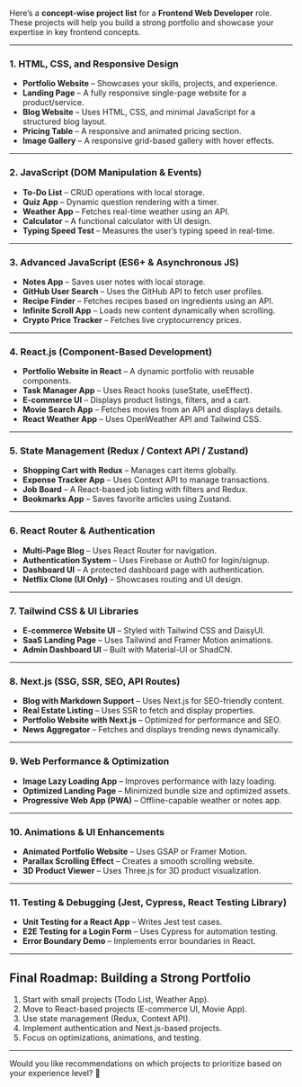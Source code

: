Here’s a **concept-wise project list** for a **Frontend Web Developer** role. These projects will help you build a strong portfolio and showcase your expertise in key frontend concepts.  

---

### **1. HTML, CSS, and Responsive Design**  
- **Portfolio Website** – Showcases your skills, projects, and experience.  
- **Landing Page** – A fully responsive single-page website for a product/service.  
- **Blog Website** – Uses HTML, CSS, and minimal JavaScript for a structured blog layout.  
- **Pricing Table** – A responsive and animated pricing section.  
- **Image Gallery** – A responsive grid-based gallery with hover effects.  

---

### **2. JavaScript (DOM Manipulation & Events)**  
- **To-Do List** – CRUD operations with local storage.  
- **Quiz App** – Dynamic question rendering with a timer.  
- **Weather App** – Fetches real-time weather using an API.  
- **Calculator** – A functional calculator with UI design.  
- **Typing Speed Test** – Measures the user’s typing speed in real-time.  

---

### **3. Advanced JavaScript (ES6+ & Asynchronous JS)**  
- **Notes App** – Saves user notes with local storage.  
- **GitHub User Search** – Uses the GitHub API to fetch user profiles.  
- **Recipe Finder** – Fetches recipes based on ingredients using an API.  
- **Infinite Scroll App** – Loads new content dynamically when scrolling.  
- **Crypto Price Tracker** – Fetches live cryptocurrency prices.  

---

### **4. React.js (Component-Based Development)**  
- **Portfolio Website in React** – A dynamic portfolio with reusable components.  
- **Task Manager App** – Uses React hooks (useState, useEffect).  
- **E-commerce UI** – Displays product listings, filters, and a cart.  
- **Movie Search App** – Fetches movies from an API and displays details.  
- **React Weather App** – Uses OpenWeather API and Tailwind CSS.  

---

### **5. State Management (Redux / Context API / Zustand)**  
- **Shopping Cart with Redux** – Manages cart items globally.  
- **Expense Tracker App** – Uses Context API to manage transactions.  
- **Job Board** – A React-based job listing with filters and Redux.  
- **Bookmarks App** – Saves favorite articles using Zustand.  

---

### **6. React Router & Authentication**  
- **Multi-Page Blog** – Uses React Router for navigation.  
- **Authentication System** – Uses Firebase or Auth0 for login/signup.  
- **Dashboard UI** – A protected dashboard page with authentication.  
- **Netflix Clone (UI Only)** – Showcases routing and UI design.  

---

### **7. Tailwind CSS & UI Libraries**  
- **E-commerce Website UI** – Styled with Tailwind CSS and DaisyUI.  
- **SaaS Landing Page** – Uses Tailwind and Framer Motion animations.  
- **Admin Dashboard UI** – Built with Material-UI or ShadCN.  

---

### **8. Next.js (SSG, SSR, SEO, API Routes)**  
- **Blog with Markdown Support** – Uses Next.js for SEO-friendly content.  
- **Real Estate Listing** – Uses SSR to fetch and display properties.  
- **Portfolio Website with Next.js** – Optimized for performance and SEO.  
- **News Aggregator** – Fetches and displays trending news dynamically.  

---

### **9. Web Performance & Optimization**  
- **Image Lazy Loading App** – Improves performance with lazy loading.  
- **Optimized Landing Page** – Minimized bundle size and optimized assets.  
- **Progressive Web App (PWA)** – Offline-capable weather or notes app.  

---

### **10. Animations & UI Enhancements**  
- **Animated Portfolio Website** – Uses GSAP or Framer Motion.  
- **Parallax Scrolling Effect** – Creates a smooth scrolling website.  
- **3D Product Viewer** – Uses Three.js for 3D product visualization.  

---

### **11. Testing & Debugging (Jest, Cypress, React Testing Library)**  
- **Unit Testing for a React App** – Writes Jest test cases.  
- **E2E Testing for a Login Form** – Uses Cypress for automation testing.  
- **Error Boundary Demo** – Implements error boundaries in React.  

---

## **Final Roadmap: Building a Strong Portfolio**
1. Start with small projects (Todo List, Weather App).  
2. Move to React-based projects (E-commerce UI, Movie App).  
3. Use state management (Redux, Context API).  
4. Implement authentication and Next.js-based projects.  
5. Focus on optimizations, animations, and testing.  

---

Would you like recommendations on which projects to prioritize based on your experience level? 🚀

